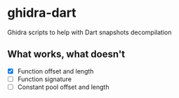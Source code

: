 # ghidra-dart
Ghidra scripts to help with Dart snapshots decompilation

## What works, what doesn't
 - [x] Function offset and length
 - [ ] Function signature
 - [ ] Constant pool offset and length
